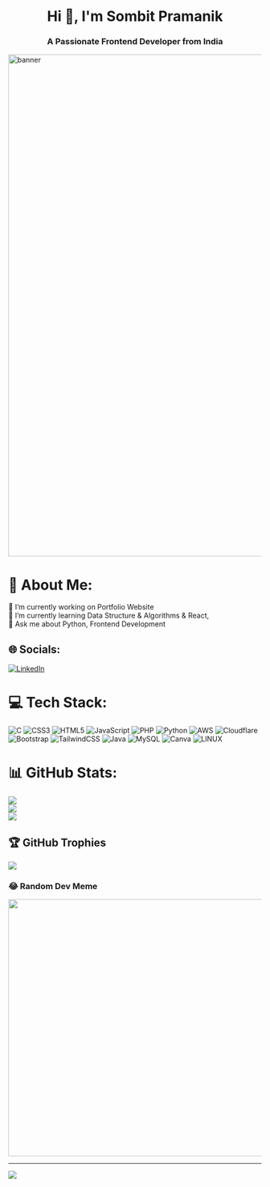 <h1 align="center">Hi 👋, I'm Sombit Pramanik</h1>
<h3 align="center">A Passionate Frontend Developer from India</h3>
<!-- <img src="https://mir-s3-cdn-cf.behance.net/project_modules/fs/54b6c068097599.5b50bca476b9b.gif" alt="banner"/> -->
<img src="https://www.sarvika.com/wp-content/uploads/2021/03/Backend-Developer-Python-GIF-Dribble.gif" width=1000 alt="banner"/>

# 💫 About Me:
🔭 I’m currently working on Portfolio Website<br>🌱 I’m currently learning Data Structure & Algorithms & React, <br>💬 Ask me about Python, Frontend Development


## 🌐 Socials:
[![LinkedIn](https://img.shields.io/badge/LinkedIn-%230077B5.svg?logo=linkedin&logoColor=white)](https://linkedin.com/in/sombit-pramanik) 

# 💻 Tech Stack:
![C](https://img.shields.io/badge/c-%2300599C.svg?style=for-the-badge&logo=c&logoColor=white) ![CSS3](https://img.shields.io/badge/css3-%231572B6.svg?style=for-the-badge&logo=css3&logoColor=white) ![HTML5](https://img.shields.io/badge/html5-%23E34F26.svg?style=for-the-badge&logo=html5&logoColor=white) ![JavaScript](https://img.shields.io/badge/javascript-%23323330.svg?style=for-the-badge&logo=javascript&logoColor=%23F7DF1E) ![PHP](https://img.shields.io/badge/php-%23777BB4.svg?style=for-the-badge&logo=php&logoColor=white) ![Python](https://img.shields.io/badge/python-3670A0?style=for-the-badge&logo=python&logoColor=ffdd54) ![AWS](https://img.shields.io/badge/AWS-%23FF9900.svg?style=for-the-badge&logo=amazon-aws&logoColor=white) ![Cloudflare](https://img.shields.io/badge/Cloudflare-F38020?style=for-the-badge&logo=Cloudflare&logoColor=white) ![Bootstrap](https://img.shields.io/badge/bootstrap-%23563D7C.svg?style=for-the-badge&logo=bootstrap&logoColor=white) ![TailwindCSS](https://img.shields.io/badge/tailwindcss-%2338B2AC.svg?style=for-the-badge&logo=tailwind-css&logoColor=white) ![Java](https://img.shields.io/badge/java-%23ED8B00.svg?style=for-the-badge&logo=java&logoColor=white) ![MySQL](https://img.shields.io/badge/mysql-%2300f.svg?style=for-the-badge&logo=mysql&logoColor=white) ![Canva](https://img.shields.io/badge/Canva-%2300C4CC.svg?style=for-the-badge&logo=Canva&logoColor=white) ![LINUX](https://img.shields.io/badge/Linux-FCC624?style=for-the-badge&logo=linux&logoColor=black)
# 📊 GitHub Stats:
![](https://github-readme-stats.vercel.app/api?username=Sombitpramanik&theme=dark&hide_border=false&include_all_commits=false&count_private=false)<br/>
![](https://github-readme-streak-stats.herokuapp.com/?user=Sombitpramanik&theme=dark&hide_border=false)<br/>
![](https://github-readme-stats.vercel.app/api/top-langs/?username=Sombitpramanik&theme=dark&hide_border=false&include_all_commits=false&count_private=false&layout=compact)

## 🏆 GitHub Trophies
![](https://github-profile-trophy.vercel.app/?username=Sombitpramanik&theme=radical&no-frame=false&no-bg=true&margin-w=4)

### 😂 Random Dev Meme
<img src="https://rm.up.railway.app/" width="512px"/>

---
[![](https://visitcount.itsvg.in/api?id=Sombitpramanik&icon=0&color=0)](https://visitcount.itsvg.in)

<!-- Proudly created with GPRM ( https://gprm.itsvg.in ) -->

